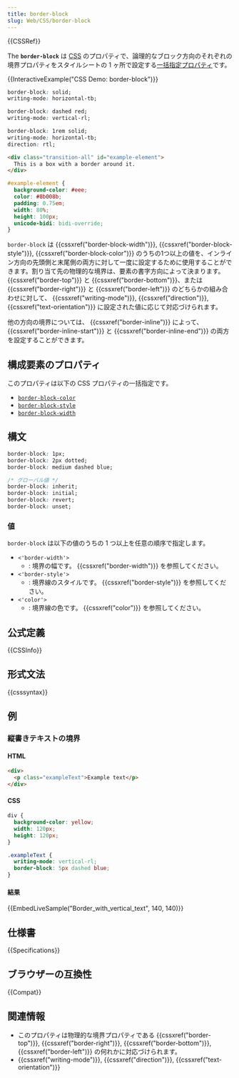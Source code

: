 ```yaml
---
title: border-block
slug: Web/CSS/border-block
---
```


{{CSSRef}}

The **`border-block`** は [CSS](/ja/docs/Web/CSS) のプロパティで、論理的なブロック方向のそれぞれの境界プロパティをスタイルシートの 1 ヶ所で設定する[一括指定プロパティ](/ja/docs/Web/CSS/Shorthand_properties)です。

{{InteractiveExample("CSS Demo: border-block")}}

```css interactive-example-choice
border-block: solid;
writing-mode: horizontal-tb;
```

```css interactive-example-choice
border-block: dashed red;
writing-mode: vertical-rl;
```

```css interactive-example-choice
border-block: 1rem solid;
writing-mode: horizontal-tb;
direction: rtl;
```

```html interactive-example
<div class="transition-all" id="example-element">
  This is a box with a border around it.
</div>
```

```css interactive-example
#example-element {
  background-color: #eee;
  color: #8b008b;
  padding: 0.75em;
  width: 80%;
  height: 100px;
  unicode-bidi: bidi-override;
}
```

`border-block` は {{cssxref("border-block-width")}}, {{cssxref("border-block-style")}}, {{cssxref("border-block-color")}} のうちの1つ以上の値を、インライン方向の先頭側と末尾側の両方に対して一度に設定するために使用することができます。割り当て先の物理的な境界は、要素の書字方向によって決まります。 {{cssxref("border-top")}} と {{cssxref("border-bottom")}}、または {{cssxref("border-right")}} と {{cssxref("border-left")}} のどちらかの組み合わせに対して、 {{cssxref("writing-mode")}}, {{cssxref("direction")}}, {{cssxref("text-orientation")}} に設定された値に応じて対応づけられます。

他の方向の境界については、 {{cssxref("border-inline")}} によって、 {{cssxref("border-inline-start")}} と {{cssxref("border-inline-end")}} の両方を設定することができます。

## 構成要素のプロパティ

このプロパティは以下の CSS プロパティの一括指定です。

- [`border-block-color`](/ja/docs/Web/CSS/border-block-color)
- [`border-block-style`](/ja/docs/Web/CSS/border-block-style)
- [`border-block-width`](/ja/docs/Web/CSS/border-block-width)

## 構文

```css
border-block: 1px;
border-block: 2px dotted;
border-block: medium dashed blue;

/* グローバル値 */
border-block: inherit;
border-block: initial;
border-block: revert;
border-block: unset;
```

### 値

`border-block` は以下の値のうちの 1 つ以上を任意の順序で指定します。

- `<'border-width'>`
  - : 境界の幅です。 {{cssxref("border-width")}} を参照してください。
- `<'border-style'>`
  - : 境界線のスタイルです。 {{cssxref("border-style")}} を参照してください。
- `<'color'>`
  - : 境界線の色です。 {{cssxref("color")}} を参照してください。

## 公式定義

{{CSSInfo}}

## 形式文法

{{csssyntax}}

## 例

<h3 id="Border_with_vertical_text">縦書きテキストの境界</h3>

#### HTML

```html
<div>
  <p class="exampleText">Example text</p>
</div>
```

#### CSS

```css
div {
  background-color: yellow;
  width: 120px;
  height: 120px;
}

.exampleText {
  writing-mode: vertical-rl;
  border-block: 5px dashed blue;
}
```

#### 結果

{{EmbedLiveSample("Border_with_vertical_text", 140, 140)}}

## 仕様書

{{Specifications}}

## ブラウザーの互換性

{{Compat}}

## 関連情報

- このプロパティは物理的な境界プロパティである {{cssxref("border-top")}}, {{cssxref("border-right")}}, {{cssxref("border-bottom")}}, {{cssxref("border-left")}} の何れかに対応づけられます。
- {{cssxref("writing-mode")}}, {{cssxref("direction")}}, {{cssxref("text-orientation")}}
